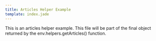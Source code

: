 ```yaml
---
title: Articles Helper Example
template: index.jade
---
```


This is an articles helper example. This file will be part of the final object 
returned by the env.helpers.getArticles() function.

